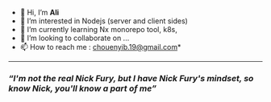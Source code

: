 - 👋 Hi, I’m <strong>Ali</strong>
- 👀 I’m interested in Nodejs (server and client sides)
- 🌱 I’m currently learning Nx monorepo tool, k8s,
- 💞️ I’m looking to collaborate on ...
- 📫 How to reach me : <a href="mailto:chouenyib.19@gmail.com">chouenyib.19@gmail.com</a>*

___

_<h3>“I'm not the real Nick Fury, but I have Nick Fury's mindset, so know Nick, you'll know a part of me”</h3>_

<!---
nickphury/nickphury is a ✨ special ✨ repository because its `README.md` (this file) appears on your GitHub profile.
You can click the Preview link to take a look at your changes.
--->
